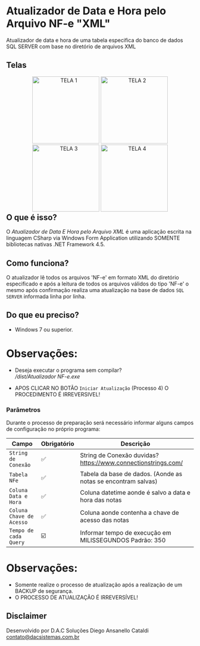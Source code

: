 # Atualizador de Data e Hora pelo Arquivo NF-e "XML"

Atualizador de data e hora de uma tabela especifica do banco de dados SQL SERVER com base no diretório de arquivos XML

## Telas
<div align="center" style="float: left">
<img alt="TELA 1" width="180" src="https://user-images.githubusercontent.com/26310007/29761142-2b9c675e-8b9e-11e7-92ba-175993e8bdba.png" />
<img alt="TELA 2" width="180" src="https://user-images.githubusercontent.com/26310007/29761143-2bb85cb6-8b9e-11e7-983b-b4a4e13774fe.png" />
<img alt="TELA 3" width="180" src="https://user-images.githubusercontent.com/26310007/29761145-2bcecbae-8b9e-11e7-8bef-196843c9bd2c.png" />
<img alt="TELA 4" width="180" src="https://user-images.githubusercontent.com/26310007/29761144-2bcdc7ae-8b9e-11e7-8674-e5a487f22872.png" />
</div>


## O que é isso?

O _Atualizador de Data E Hora pelo Arquivo XML_ é uma aplicação escrita na linguagem CSharp via Windows Form Application utilizando SOMENTE bibliotecas nativas .NET Framework 4.5.

## Como funciona?

O atualizador lê todos os arquivos 'NF-e' em formato XML do diretório especificado e após a leitura de todos os arquivos válidos do tipo 'NF-e' o mesmo após confirmação realiza uma atualização na base de dados `SQL SERVER` informada linha por linha.

## Do que eu preciso?

- Windows 7 ou superior.

# Observações:
- Deseja executar o programa sem compilar?  
_/dist/Atualizador NF-e.exe_

- APOS CLICAR NO BOTÃO `Iniciar Atualização` (Processo 4) O PROCEDIMENTO É IRREVERSIVEL!

### Parâmetros
Durante o processo de preparação será necessário informar alguns campos de configuração no próprio programa:

| Campo                   | Obrigatório        | Descrição                                                     |
|-------------------------|--------------------|---------------------------------------------------------------|
| `String de Conexão`     | :white_check_mark: | String de Conexão duvidas? https://www.connectionstrings.com/ |
| `Tabela NFe`            | :white_check_mark: | Tabela da base de dados. (Aonde as notas se encontram salvas) |
| `Coluna Data e Hora`    | :white_check_mark: | Coluna datetime aonde é salvo a data e hora das notas         |
| `Coluna Chave de Acesso`| :white_check_mark: | Coluna aonde contenha a chave de acesso das notas             |
| `Tempo de cada Query`   | :ballot_box_with_check: | Informar tempo de execução em MILISSEGUNDOS Padrão: 350  |

# Observações:

- Somente realize o processo de atualização após a realização de um BACKUP de segurança.
- O PROCESSO DE ATUALIZAÇÃO É IRREVERSÍVEL!

## Disclaimer

Desenvolvido por D.A.C Soluções
Diego Ansanello Cataldi
contato@dacsistemas.com.br
